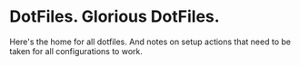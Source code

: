 # DotFiles. Glorious DotFiles.
Here's the home for all dotfiles. And notes on setup actions that need to be taken for all configurations to work.
